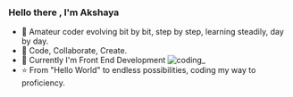###                                                                                           Hello there , I'm Akshaya
- 🐥 Amateur coder evolving bit by bit, step by step, learning steadily, day by day.
- 🌱 Code, Collaborate, Create. 
- 🎯 Currently I'm Front End Development
                                                   ![coding_](https://github.com/akshayapalle/akshayapalle/assets/98692091/bf3c49e5-710d-4aa0-9405-567f46c6af78)
- ⭐️ From "Hello World" to endless possibilities, coding my way to proficiency.
